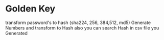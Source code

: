 # Golden Key 
transform password's to hash (sha224, 256, 384,512, md5) 
Generate Numbers and transform to Hash
also you can search Hash in csv file you Generated 

